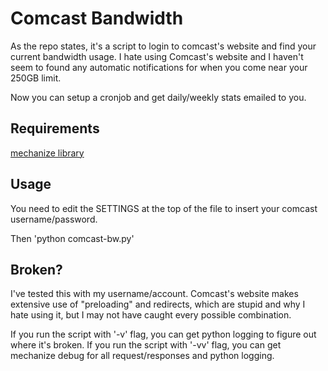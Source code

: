 Comcast Bandwidth
=================

As the repo states, it's a script to login to comcast's website and find your current bandwidth usage. I hate using Comcast's website and I haven't seem to found any automatic notifications for when you come near your 250GB limit.

Now you can setup a cronjob and get daily/weekly stats emailed to you.

Requirements
-----
[mechanize library](http://wwwsearch.sourceforge.net/mechanize/)

Usage
-----
You need to edit the SETTINGS at the top of the file to insert your comcast username/password.

Then 'python comcast-bw.py'

Broken?
-------
I've tested this with my username/account. Comcast's website makes extensive use of "preloading" and redirects, which are stupid and why I hate using it, but I may not have caught every possible combination. 

If you run the script with '-v' flag, you can get python logging to figure out where it's broken.
If you run the script with '-vv' flag, you can get mechanize debug for all request/responses and python logging.
